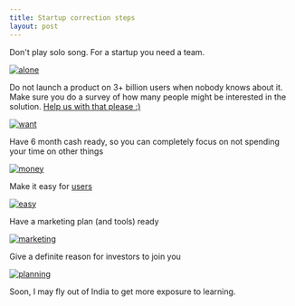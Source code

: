 ```yaml
---
title: Startup correction steps
layout: post
---
```


Don't play solo song. For a startup you need a team.

[![alone](http://cdn.meme.am/instances/400x/49930952.jpg)](http://memegenerator.net/instance/49930952)

Do not launch a product on 3+ billion users when nobody knows about it. Make sure you do a survey of how many people might be interested in the solution. [Help us with that please :)](http://invite.nerdspal.com)

[![want](https://lovestats.files.wordpress.com/2012/07/success-kid-short-survey.jpg?w=620)](https://lovestats.wordpress.com/dman/survey-research-statistics-meme/)

Have 6 month cash ready, so you can completely focus on not spending your time on other things

[![money](http://blog.dwolla.com/wp-content/uploads/2013/01/found-money-meme.jpg)](http://blog.dwolla.com/7-smart-tools-for-tracking-your-finances/found-money-meme/)

Make it easy for [users](http://blogx.nerdspal.com/experimenting-ionic/)

[![easy](http://www.quickmeme.com/img/6f/6f704886df13893db5223284b5d98cd1cbc3a59343a3a1a113d862b3afcc249a.jpg)](http://www.quickmeme.com/Panda-Take-It-Easy)


Have a marketing plan (and tools) ready

[![marketing](https://40.media.tumblr.com/ae8a90ba199154a5667d357c9409feaa/tumblr_n7p6u2Szsa1ty1in6o1_500.jpg)](https://www.tumblr.com/search/marketing%20meme)

Give a definite reason for investors to join you

[![planning](http://www.honeytechblog.com/wp-content/uploads/2009/05/business-plan.jpg)](http://startupmeme.com/tag/business-structure/)

Soon, I may fly out of India to get more exposure to learning.
